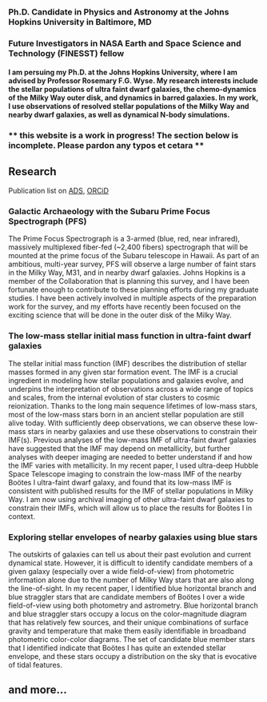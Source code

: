 ### Ph.D. Candidate in Physics and Astronomy at the Johns Hopkins University in Baltimore, MD
### Future Investigators in NASA Earth and Space Science and Technology (FINESST) fellow

#### I am persuing my Ph.D. at the Johns Hopkins University, where I am advised by Professor Rosemary F.G. Wyse. My research interests include the stellar populations of ultra faint dwarf galaxies, the chemo-dynamics of the Milky Way outer disk, and dynamics in barred galaxies. In my work, I use observations of resolved stellar populations of the Milky Way and nearby dwarf galaxies, as well as dynamical N-body simulations.

### ** this website is a work in progress! The section below is incomplete. Please pardon any typos et cetara **
## Research
Publication list on [ADS](https://ui.adsabs.harvard.edu/search/fq=%7B!type%3Daqp%20v%3D%24fq_database%7D&fq_database=database%3A%20astronomy&q=author%3A(%22filion%2C%20c%22)&sort=date%20desc%2C%20bibcode%20desc&p_=0), [ORCiD](https://orcid.org/0000-0001-5522-5029)

### Galactic Archaeology with the Subaru Prime Focus Spectrograph (PFS)
The Prime Focus Spectrograph is a 3-armed (blue, red, near infrared), massively multiplexed fiber-fed (~2,400 fibers) spectrograph that will be mounted at the prime focus of the Subaru telescope in Hawaii. As part of an ambitious, multi-year survey, PFS will observe a large number of faint stars in the Milky Way, M31, and in nearby dwarf galaxies. Johns Hopkins is a member of the Collaboration that is planning this survey, and I have been fortunate enough to contribute to these planning efforts during my graduate studies. I have been actively involved in multiple aspects of the preparation work for the survey, and my efforts have recently been focused on the exciting science that will be done in the outer disk of the Milky Way.


### The low-mass stellar initial mass function in ultra-faint dwarf galaxies
The stellar initial mass function (IMF) describes the distribution of stellar masses formed in any given star formation event. The IMF is a crucial ingredient in modeling how stellar populations and galaxies evolve, and underpins the interpretation of observations across a wide range of topics and scales, from the internal evolution of star clusters to cosmic reionization. Thanks to the long main sequence lifetimes of low-mass stars, most of the low-mass stars born in an ancient stellar population are still alive today. With sufficiently deep observations, we can observe these low-mass stars in nearby galaxies and use these observations to constrain their IMF(s). Previous analyses of the low-mass IMF of ultra-faint dwarf galaxies have suggested that the IMF may depend on metallicity, but further analyses with deeper imaging are needed to better understand if and how the IMF varies with metallicity. In my recent paper, I used ultra-deep Hubble Space Telescope imaging to constrain the low-mass IMF of the nearby Boötes I ultra-faint dwarf galaxy, and found that its low-mass IMF is consistent with published results for the IMF of stellar populations in Milky Way. I am now using archival imaging of other ultra-faint dwarf galaxies to constrain their IMFs, which will allow us to place the results for Boötes I in context.

### Exploring stellar envelopes of nearby galaxies using blue stars
The outskirts of galaxies can tell us about their past evolution and current dynamical state. However, it is difficult to identify candidate members of a given galaxy (especially over a wide field-of-view) from photometric information alone due to the number of Milky Way stars that are also along the line-of-sight. In my recent paper, I identified blue horizontal branch and blue straggler stars that are candidate members of Boötes I over a wide field-of-view using both photometry and astrometry. Blue horizontal branch and blue straggler stars occupy a locus on the color-magnitude diagram that has relatively few sources, and their unique combinations of surface gravity and temperature that make them easily identifiable in broadband photometric color-color diagrams. The set of candidate blue member stars that I identified indicate that Boötes I has quite an extended stellar envelope, and these stars occupy a distribution on the sky that is evocative of tidal features.

## and more...

